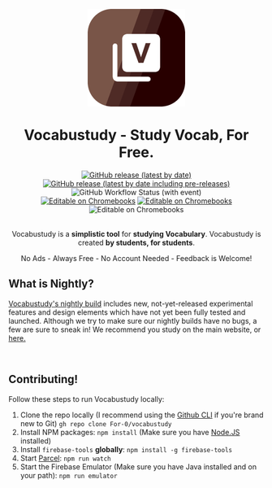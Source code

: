 <!DOCTYPE html>
<html lang="en">
<body>
<p align="center">
<a href="https://vocabustudy.org/"><img src="https://raw.githubusercontent.com/For-0/vocabustudy/main/src/icons/icon-192.png" align="center"></a>
</p>
<h1 align="center">Vocabustudy - Study Vocab, For Free.</h1>
<div align="center">
    <a href="https://vocabustudy.org/"><img src="https://img.shields.io/github/v/release/for-0/vocabustudy?label=latest%20version&amp;style=for-the-badge" alt="GitHub  release (latest by date)"></a>
    <a href="https://nightly.vocabustudy.org/"><img src="https://img.shields.io/github/v/release/for-0/vocabustudy?include_prereleases&amp;label=latest%20nightly&amp;style=for-the-badge" alt="GitHub release (latest by date including pre-releases)"></a>
    <img alt="GitHub Workflow Status (with event)" src="https://img.shields.io/github/actions/workflow/status/for-0/vocabustudy/lint.yml?event=push&label=lint&logo=eslint&style=for-the-badge">
    <br>
    <a href="https://gitpod.io/"><img src="https://img.shields.io/badge/editable%20on-Chromebooks-brightgreen?style=for-the-badge" alt="Editable on Chromebooks"></a>
    <a href="https://web.dev/pwa/"><img src="https://img.shields.io/badge/PWA-Coming%20Soon-yellow?style=for-the-badge" alt="Editable on Chromebooks"></a>
    <img src="https://img.shields.io/badge/Offline-In%20Progress-yellow?style=for-the-badge" alt="Editable on Chromebooks">
    <br>
    <br>
<p>Vocabustudy is a <b>simplistic tool</b> for <b>studying Vocabulary</b>. Vocabustudy is created <b>by students, for students</b>.</p>
    <p>No Ads - Always Free - No Account Needed - Feedback is Welcome!</p>
</div>
<h2>What is Nightly?</h2>
<p><a href="https://nightly.vocabustudy.org/">Vocabustudy&#39;s nightly build</a> includes new, not-yet-released experimental features and design elements which have not yet been fully tested and launched. Although we try to make sure our nightly builds have no bugs, a few are sure to sneak in! We recommend you study on the main website, or <a href="https://vocabustudy.org/">here.</a></p>
<br>
<h2>Contributing!</h2>
<p>Follow these steps to run Vocabustudy locally:</p>
<ol>
    <li>Clone the repo locally (I recommend using the <a href="https://cli.github.com/manual/">Github CLI</a> if you&#39;re brand new to Git)
        <code>gh repo clone For-0/vocabustudy</code>
    </li>
    <li>Install NPM packages: <code>npm install</code> (Make sure you have <a href="https://nodejs.org/en/">Node.JS</a> installed)</li>
    <li>Install <code>firebase-tools</code> <strong>globally</strong>: <code>npm install -g firebase-tools</code></li>
    <li>Start <a href="https://parceljs.org">Parcel</a>: <code>npm run watch</code></li>
    <li>Start the Firebase Emulator (Make sure you have Java installed and on your path): <code>npm run emulator</code></li>
</ol>
</body>
</html>
